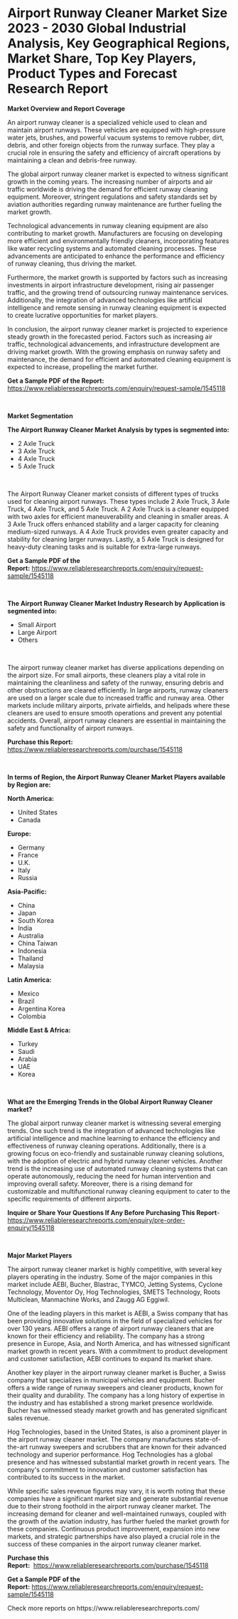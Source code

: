 <p><h1>Airport Runway Cleaner Market Size 2023 - 2030 Global Industrial Analysis, Key Geographical Regions, Market Share, Top Key Players, Product Types and Forecast Research Report</h1></p><p><strong>Market Overview and Report Coverage</strong></p>
<p><p>An airport runway cleaner is a specialized vehicle used to clean and maintain airport runways. These vehicles are equipped with high-pressure water jets, brushes, and powerful vacuum systems to remove rubber, dirt, debris, and other foreign objects from the runway surface. They play a crucial role in ensuring the safety and efficiency of aircraft operations by maintaining a clean and debris-free runway.</p><p>The global airport runway cleaner market is expected to witness significant growth in the coming years. The increasing number of airports and air traffic worldwide is driving the demand for efficient runway cleaning equipment. Moreover, stringent regulations and safety standards set by aviation authorities regarding runway maintenance are further fueling the market growth.</p><p>Technological advancements in runway cleaning equipment are also contributing to market growth. Manufacturers are focusing on developing more efficient and environmentally friendly cleaners, incorporating features like water recycling systems and automated cleaning processes. These advancements are anticipated to enhance the performance and efficiency of runway cleaning, thus driving the market.</p><p>Furthermore, the market growth is supported by factors such as increasing investments in airport infrastructure development, rising air passenger traffic, and the growing trend of outsourcing runway maintenance services. Additionally, the integration of advanced technologies like artificial intelligence and remote sensing in runway cleaning equipment is expected to create lucrative opportunities for market players.</p><p>In conclusion, the airport runway cleaner market is projected to experience steady growth in the forecasted period. Factors such as increasing air traffic, technological advancements, and infrastructure development are driving market growth. With the growing emphasis on runway safety and maintenance, the demand for efficient and automated cleaning equipment is expected to increase, propelling the market further.</p></p>
<p><strong>Get a Sample PDF of the Report:</strong> <a href="https://www.reliableresearchreports.com/enquiry/request-sample/1545118">https://www.reliableresearchreports.com/enquiry/request-sample/1545118</a></p>
<p>&nbsp;</p>
<p><strong>Market Segmentation</strong></p>
<p><strong>The Airport Runway Cleaner Market Analysis by types is segmented into:</strong></p>
<p><ul><li>2 Axle Truck</li><li>3 Axle Truck</li><li>4 Axle Truck</li><li>5 Axle Truck</li></ul></p>
<p>&nbsp;</p>
<p><p>The Airport Runway Cleaner market consists of different types of trucks used for cleaning airport runways. These types include 2 Axle Truck, 3 Axle Truck, 4 Axle Truck, and 5 Axle Truck. A 2 Axle Truck is a cleaner equipped with two axles for efficient maneuverability and cleaning in smaller areas. A 3 Axle Truck offers enhanced stability and a larger capacity for cleaning medium-sized runways. A 4 Axle Truck provides even greater capacity and stability for cleaning larger runways. Lastly, a 5 Axle Truck is designed for heavy-duty cleaning tasks and is suitable for extra-large runways.</p></p>
<p><strong>Get a Sample PDF of the Report:</strong>&nbsp;<a href="https://www.reliableresearchreports.com/enquiry/request-sample/1545118">https://www.reliableresearchreports.com/enquiry/request-sample/1545118</a></p>
<p>&nbsp;</p>
<p><strong>The Airport Runway Cleaner Market Industry Research by Application is segmented into:</strong></p>
<p><ul><li>Small Airport</li><li>Large Airport</li><li>Others</li></ul></p>
<p>&nbsp;</p>
<p><p>The airport runway cleaner market has diverse applications depending on the airport size. For small airports, these cleaners play a vital role in maintaining the cleanliness and safety of the runway, ensuring debris and other obstructions are cleared efficiently. In large airports, runway cleaners are used on a larger scale due to increased traffic and runway area. Other markets include military airports, private airfields, and helipads where these cleaners are used to ensure smooth operations and prevent any potential accidents. Overall, airport runway cleaners are essential in maintaining the safety and functionality of airport runways.</p></p>
<p><strong>Purchase this Report:</strong>&nbsp; <a href="https://www.reliableresearchreports.com/purchase/1545118">https://www.reliableresearchreports.com/purchase/1545118</a></p>
<p>&nbsp;</p>
<p><strong>In terms of Region, the Airport Runway Cleaner Market Players available by Region are:</strong></p>
<p>
    <p> <strong> North America: </strong>
        <ul>
            <li>United States</li>
            <li>Canada</li>
        </ul>
        </p> 
    <p> <strong> Europe: </strong>
        <ul>
            <li>Germany</li>
            <li>France</li>
            <li>U.K.</li>
            <li>Italy</li>
            <li>Russia</li>
        </ul>
        </p> 
    <p> <strong> Asia-Pacific: </strong>
        <ul>
            <li>China</li>
            <li>Japan</li>
            <li>South Korea</li>
            <li>India</li>
            <li>Australia</li>
            <li>China Taiwan</li>
            <li>Indonesia</li>
            <li>Thailand</li>
            <li>Malaysia</li>
        </ul>
        </p> 
    <p> <strong> Latin America: </strong>
        <ul>
            <li>Mexico</li>
            <li>Brazil</li>
            <li>Argentina Korea</li>
            <li>Colombia</li>
        </ul>
        </p> 
    <p> <strong> Middle East & Africa: </strong>
        <ul>
            <li>Turkey</li>
            <li>Saudi</li>
            <li>Arabia</li>
            <li>UAE</li>
            <li>Korea</li>
        </ul>
    </p>
    </p>
<p>&nbsp;</p>
<p><strong>What are the Emerging Trends in the Global Airport Runway Cleaner market?</strong></p>
<p><p>The global airport runway cleaner market is witnessing several emerging trends. One such trend is the integration of advanced technologies like artificial intelligence and machine learning to enhance the efficiency and effectiveness of runway cleaning operations. Additionally, there is a growing focus on eco-friendly and sustainable runway cleaning solutions, with the adoption of electric and hybrid runway cleaner vehicles. Another trend is the increasing use of automated runway cleaning systems that can operate autonomously, reducing the need for human intervention and improving overall safety. Moreover, there is a rising demand for customizable and multifunctional runway cleaning equipment to cater to the specific requirements of different airports.</p></p>
<p><strong>Inquire or Share Your Questions If Any Before Purchasing This Report</strong>- <a href="https://www.reliableresearchreports.com/enquiry/pre-order-enquiry/1545118">https://www.reliableresearchreports.com/enquiry/pre-order-enquiry/1545118</a></p>
<p>&nbsp;</p>
<p><strong>Major Market Players</strong></p>
<p><p>The airport runway cleaner market is highly competitive, with several key players operating in the industry. Some of the major companies in this market include AEBI, Bucher, Blastrac, TYMCO, Jetting Systems, Cyclone Technology, Moventor Oy, Hog Technologies, SMETS Technology, Roots Multiclean, Manmachine Works, and Zaugg AG Eggiwil.</p><p>One of the leading players in this market is AEBI, a Swiss company that has been providing innovative solutions in the field of specialized vehicles for over 130 years. AEBI offers a range of airport runway cleaners that are known for their efficiency and reliability. The company has a strong presence in Europe, Asia, and North America, and has witnessed significant market growth in recent years. With a commitment to product development and customer satisfaction, AEBI continues to expand its market share.</p><p>Another key player in the airport runway cleaner market is Bucher, a Swiss company that specializes in municipal vehicles and equipment. Bucher offers a wide range of runway sweepers and cleaner products, known for their quality and durability. The company has a long history of expertise in the industry and has established a strong market presence worldwide. Bucher has witnessed steady market growth and has generated significant sales revenue.</p><p>Hog Technologies, based in the United States, is also a prominent player in the airport runway cleaner market. The company manufactures state-of-the-art runway sweepers and scrubbers that are known for their advanced technology and superior performance. Hog Technologies has a global presence and has witnessed substantial market growth in recent years. The company's commitment to innovation and customer satisfaction has contributed to its success in the market.</p><p>While specific sales revenue figures may vary, it is worth noting that these companies have a significant market size and generate substantial revenue due to their strong foothold in the airport runway cleaner market. The increasing demand for cleaner and well-maintained runways, coupled with the growth of the aviation industry, has further fueled the market growth for these companies. Continuous product improvement, expansion into new markets, and strategic partnerships have also played a crucial role in the success of these companies in the airport runway cleaner market.</p></p>
<p><strong>Purchase this Report:</strong>&nbsp;&nbsp;<a href="https://www.reliableresearchreports.com/purchase/1545118">https://www.reliableresearchreports.com/purchase/1545118</a></p>
<p></p>
<p><strong>Get a Sample PDF of the Report:</strong>&nbsp;<a href="https://www.reliableresearchreports.com/enquiry/request-sample/1545118">https://www.reliableresearchreports.com/enquiry/request-sample/1545118</a></p>
<p>Check more reports on https://www.reliableresearchreports.com/</p>